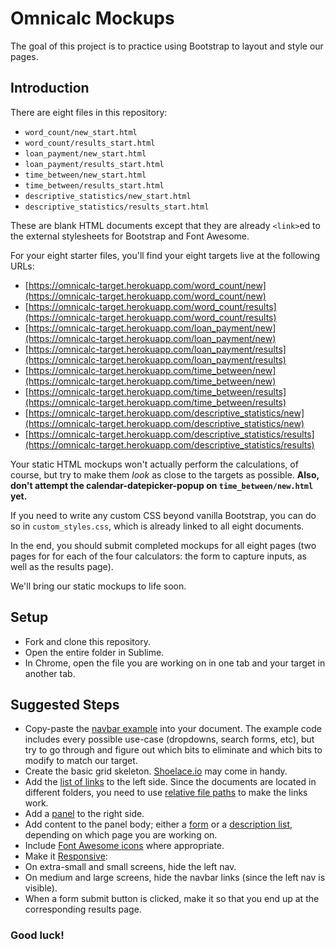 # Omnicalc Mockups

The goal of this project is to practice using Bootstrap to layout and style our pages.

## Introduction

There are eight files in this repository:

- `word_count/new_start.html`
- `word_count/results_start.html`
- `loan_payment/new_start.html`
- `loan_payment/results_start.html`
- `time_between/new_start.html`
- `time_between/results_start.html`
- `descriptive_statistics/new_start.html`
- `descriptive_statistics/results_start.html`

These are blank HTML documents except that they are already `<link>`ed to the external stylesheets for Bootstrap and Font Awesome.

For your eight starter files, you'll find your eight targets live at the following URLs:

 - [https://omnicalc-target.herokuapp.com/word_count/new](https://omnicalc-target.herokuapp.com/word_count/new)
 - [https://omnicalc-target.herokuapp.com/word_count/results](https://omnicalc-target.herokuapp.com/word_count/results)
 - [https://omnicalc-target.herokuapp.com/loan_payment/new](https://omnicalc-target.herokuapp.com/loan_payment/new)
 - [https://omnicalc-target.herokuapp.com/loan_payment/results](https://omnicalc-target.herokuapp.com/loan_payment/results)
 - [https://omnicalc-target.herokuapp.com/time_between/new](https://omnicalc-target.herokuapp.com/time_between/new)
 - [https://omnicalc-target.herokuapp.com/time_between/results](https://omnicalc-target.herokuapp.com/time_between/results)
 - [https://omnicalc-target.herokuapp.com/descriptive_statistics/new](https://omnicalc-target.herokuapp.com/descriptive_statistics/new)
 - [https://omnicalc-target.herokuapp.com/descriptive_statistics/results](https://omnicalc-target.herokuapp.com/descriptive_statistics/results)

Your static HTML mockups won't actually perform the calculations, of course, but try to make them *look* as close to the targets as possible. **Also, don't attempt the calendar-datepicker-popup on `time_between/new.html` yet.**

If you need to write any custom CSS beyond vanilla Bootstrap, you can do so in `custom_styles.css`, which is already linked to all eight documents.

In the end, you should submit completed mockups for all eight pages (two pages for for each of the four calculators: the form to capture inputs, as well as the results page).

We'll bring our static mockups to life soon.

## Setup

 - Fork and clone this repository.
 - Open the entire folder in Sublime.
 - In Chrome, open the file you are working on in one tab and your target in another tab.

## Suggested Steps

 - Copy-paste the [navbar example](http://getbootstrap.com/components/#navbar) into your document. The example code includes every possible use-case (dropdowns, search forms, etc), but try to go through and figure out which bits to eliminate and which bits to modify to match our target.
 - Create the basic grid skeleton. [Shoelace.io](http://shoelace.io/) may come in handy.
 - Add the [list of links](http://getbootstrap.com/components/#list-group-linked) to the left side. Since the documents are located in different folders, you need to use [relative file paths](https://css-tricks.com/quick-reminder-about-file-paths/) to make the links work.
 - Add a [panel](http://getbootstrap.com/components/#panels-heading) to the right side.
 - Add content to the panel body; either a [form](http://getbootstrap.com/css/#forms-horizontal) or a [description list](http://getbootstrap.com/css/#horizontal-description), depending on which page you are working on.
 - Include [Font Awesome icons](http://fortawesome.github.io/Font-Awesome/icons/) where appropriate.
 - Make it [Responsive](http://getbootstrap.com/css/#responsive-utilities):
  - On extra-small and small screens, hide the left nav.
  - On medium and large screens, hide the navbar links (since the left nav is visible).
 - When a form submit button is clicked, make it so that you end up at the corresponding results page.

### Good luck!
